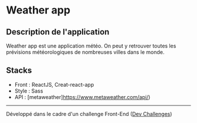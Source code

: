 # Weather app

## Description de l'application

Weather app est une application météo. On peut y retrouver toutes les prévisions météorologiques de nombreuses villes dans le monde.

## Stacks

* Front : ReactJS, Creat-react-app
* Style : Sass
* API   : [metaweather]https://www.metaweather.com/api/)




---

Développé dans le cadre d'un challenge Front-End ([Dev Challenges](https://devchallenges.io/challenges/mM1UIenRhK808W8qmLWv))